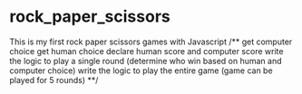 # rock_paper_scissors
This is my first rock paper scissors games with Javascript
    /** get computer choice
        get human choice
        declare human score and computer score
        write the logic to play a single round (determine who win based on human and computer choice)
        write the logic to play the entire game (game can be played for 5 rounds)
    **/